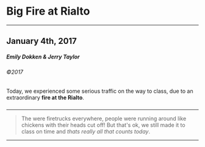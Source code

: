 # Big Fire at Rialto
***
## January 4th, 2017

##### Emily Dokken & Jerry Taylor   
###### &copy;2017
###
###
###

Today, we experienced some serious traffic on the way to class, due to an extraordinary **fire at the Rialto**.
###
-------------------------
>The were firetrucks everywhere, people were running around like chickens with their heads cut off! But that's ok, we still made it to class on time and _thats really all that counts today_.
--------------------------
